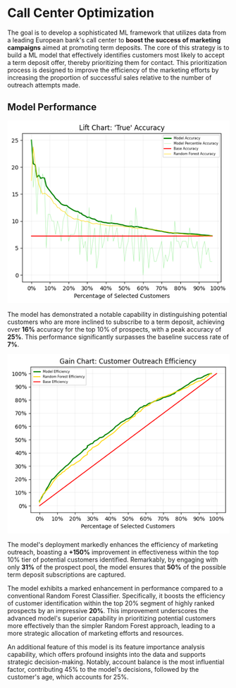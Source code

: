 # Call Center Optimization

The goal is to develop a sophisticated ML framework that utilizes data from a leading European bank's call center to **boost the success of marketing campaigns** aimed at promoting term deposits. The core of this strategy is to build a ML model that effectively identifies customers most likely to accept a term deposit offer, thereby prioritizing them for contact. This prioritization process is designed to improve the efficiency of the marketing efforts by increasing the proportion of successful sales relative to the number of outreach attempts made.

## Model Performance

![Alt text](/Charts/lift_chart.png?raw=true)

The model has demonstrated a notable capability in distinguishing potential customers who are more inclined to subscribe to a term deposit, achieving over **16%** accuracy for the top 10% of prospects, with a peak accuracy of **25%**. This performance significantly surpasses the baseline success rate of **7%**.

![Alt text](/Charts/gain_chart.png?raw=true)

The model's deployment markedly enhances the efficiency of marketing outreach, boasting a **+150%** improvement in effectiveness within the top 10% tier of potential customers identified. Remarkably, by engaging with only **31%** of the prospect pool, the model ensures that **50%** of the possible term deposit subscriptions are captured.

The model exhibits a marked enhancement in performance compared to a conventional Random Forest Classifier. Specifically, it boosts the efficiency of customer identification within the top 20% segment of highly ranked prospects by an impressive **20%**. This improvement underscores the advanced model's superior capability in prioritizing potential customers more effectively than the simpler Random Forest approach, leading to a more strategic allocation of marketing efforts and resources.

An additional feature of this model is its feature importance analysis capability, which offers profound insights into the data and supports strategic decision-making. Notably, account balance is the most influential factor, contributing 45% to the model's decisions, followed by the customer's age, which accounts for 25%.
